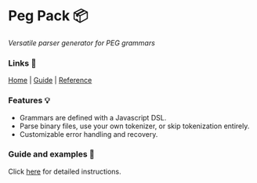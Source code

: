 # Peg Pack 📦

*Versatile parser generator for PEG grammars*

### Links 🔗

[Home](http://peg-pack.netlify.app) | [Guide](http://peg-pack.netlify.app/docs/guide) | [Reference](http://peg-pack.netlify.app/docs/reference)

### Features 💡

* Grammars are defined with a Javascript DSL.
* Parse binary files, use your own tokenizer, or skip tokenization entirely.
* Customizable error handling and recovery.

### Guide and examples 📖

Click [here](http://peg-pack.netlify.app/docs/guide) for detailed instructions.